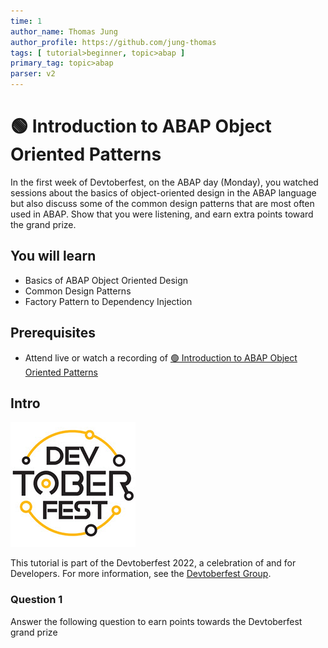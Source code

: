 ```yaml
---
time: 1
author_name: Thomas Jung
author_profile: https://github.com/jung-thomas
tags: [ tutorial>beginner, topic>abap ]
primary_tag: topic>abap
parser: v2
---
```


# 🟢 Introduction to ABAP Object Oriented Patterns

<!-- description --> In the first week of Devtoberfest, on the ABAP day (Monday), you watched sessions about the basics of object-oriented design in the ABAP language but also discuss some of the common design patterns that are most often used in ABAP. Show that you were listening, and earn extra points toward the grand prize.

## You will learn

- Basics of ABAP Object Oriented Design
- Common Design Patterns
- Factory Pattern to Dependency Injection

## Prerequisites

- Attend live or watch a recording of [🟢 Introduction to ABAP Object Oriented Patterns](https://groups.community.sap.com/t5/devtoberfest/introduction-to-abap-object-oriented-patterns/ec-p/10149#M59)
  
## Intro

![Devtoberfest](Devtoberfest.jpg)

This tutorial is part of the Devtoberfest 2022, a celebration of and for Developers. For more information, see the [Devtoberfest Group](https://groups.community.sap.com/t5/devtoberfest/gh-p/Devtoberfest).

### Question 1

Answer the following question to earn points towards the Devtoberfest grand prize

